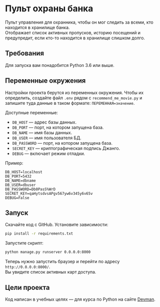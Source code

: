 # Пульт охраны банка

Пульт управления для охранника, чтобы он мог следить за всеми, кто находится в хранилище банка.  
Отображает список активных пропусков, историю посещений и предупредит, если кто-то находится в хранилище слишком долго.

## Требования

Для запуска вам понадобится Python 3.6 или выше.


## Переменные окружения

Настройки проекта берутся из переменных окружения. Чтобы их определить, создайте файл `.env` рядом с `recommend_me_movie.py` и запишите туда данные в таком формате: `ПЕРЕМЕННАЯ=значение`.

Доступные переменные:

- `DB_HOST` — адрес базы данных.
- `DB_PORT` — порт, на котором запущена база.
- `DB_NAME` — имя базы данных.
- `DB_USER` — имя пользователя БД.
- `DB_PASSWORD` — порт, на котором запущена база.
- `SECRET_KEY` — криптографическая подпись Джанго.
- `DEBUG` — включает режим отладки.

Пример:

```env
DB_HOST=localhost
DB_PORT=5432
DB_NAME=dbname
DB_USER=dbuser
DB_PASSWORD=Db0PasS%WrD
SECRET_KEY=qaHytsdvsAPgv567yw6v345y6v65v
DEBUG=False
```


## Запуск

Скачайте код с GitHub. Установите зависимости:

```sh
pip install -r requirements.txt
```

Запустите скрипт:

```sh
python manage.py runserver 0.0.0.0:8000
```

Теперь нужно запустить браузер и перейти по адресу `http://0.0.0.0:8000/`.  
Вы увидите список активных карт доступа.


## Цели проекта

Код написан в учебных целях — для курса по Python на сайте [Devman](https://dvmn.org).
